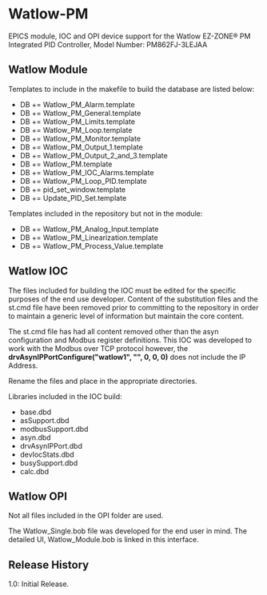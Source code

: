 # Watlow-PM
EPICS module, IOC and OPI device support for the Watlow EZ-ZONE® PM Integrated PID Controller, Model Number: PM862FJ-3LEJAA

## Watlow Module
Templates to include in the makefile to build the database are listed below:
  - DB += Watlow_PM_Alarm.template
  - DB += Watlow_PM_General.template
  - DB += Watlow_PM_Limits.template
  - DB += Watlow_PM_Loop.template
  - DB += Watlow_PM_Monitor.template
  - DB += Watlow_PM_Output_1.template
  - DB += Watlow_PM_Output_2_and_3.template
  - DB += Watlow_PM.template
  - DB += Watlow_PM_IOC_Alarms.template
  - DB += Watlow_PM_Loop_PID.template
  - DB += pid_set_window.template
  - DB += Update_PID_Set.template

Templates included in the repository but not in the module:
  - DB += Watlow_PM_Analog_Input.template
  - DB += Watlow_PM_Linearization.template
  - DB += Watlow_PM_Process_Value.template
  
## Watlow IOC
The files included for building the IOC must be edited for the specific purposes of the end use developer.  Content of the substitution files and the st.cmd file have been removed prior to committing to the repository in order to maintain a generic level of information but maintain the core content.  

The st.cmd file has had all content removed other than the asyn configuration and Modbus register definitions.  This IOC was developed to work with the Modbus over TCP protocol however, the **drvAsynIPPortConfigure("watlow1", "", 0, 0, 0)** does not include the IP Address.

Rename the files and place in the appropriate directories.

Libraries included in the IOC build:
  - base.dbd
  - asSupport.dbd
  - modbusSupport.dbd
  - asyn.dbd
  - drvAsynIPPort.dbd
  - devIocStats.dbd
  - busySupport.dbd
  - calc.dbd


## Watlow OPI
Not all files included in the OPI folder are used.

The Watlow_Single.bob file was developed for the end user in mind.  The detailed UI, Watlow_Module.bob is linked in this interface.



## Release History
1.0:  Initial Release.


